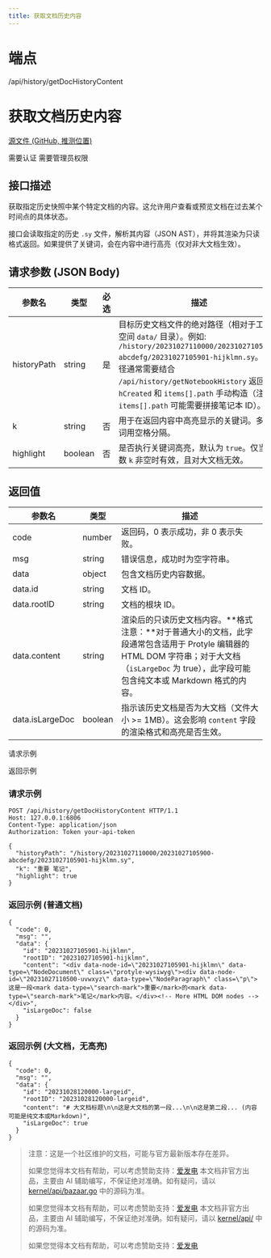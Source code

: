 ```yaml
---
title: 获取文档历史内容
---
```

# 端点

/api/history/getDocHistoryContent

# 获取文档历史内容

[源文件 (GitHub, 推测位置)](https://github.com/siyuan-note/siyuan/blob/master/kernel/model/history.go#L165 "查看源文件 (推测)")

需要认证 需要管理员权限

## 接口描述

获取指定历史快照中某个特定文档的内容。这允许用户查看或预览文档在过去某个时间点的具体状态。

接口会读取指定的历史 `.sy` 文件，解析其内容（JSON AST），并将其渲染为只读格式返回。如果提供了关键词，会在内容中进行高亮（仅对非大文档生效）。

## 请求参数 (JSON Body)

| 参数名 | 类型 | 必选 | 描述 |
| --- | --- | --- | --- |
| historyPath | string | 是 | 目标历史文档文件的绝对路径（相对于工作空间 `data/` 目录）。例如: `/history/20231027110000/20231027105900-abcdefg/20231027105901-hijklmn.sy`。此路径通常需要结合 `/api/history/getNotebookHistory` 返回的 `hCreated` 和 `items[].path` 手动构造（注意 `items[].path` 可能需要拼接笔记本 ID）。 |
| k | string | 否 | 用于在返回内容中高亮显示的关键词。多个词用空格分隔。 |
| highlight | boolean | 否 | 是否执行关键词高亮，默认为 `true`。仅当参数 `k` 非空时有效，且对大文档无效。 |

## 返回值

| 参数名 | 类型 | 描述 |
| --- | --- | --- |
| code | number | 返回码，0 表示成功，非 0 表示失败。 |
| msg | string | 错误信息，成功时为空字符串。 |
| data | object | 包含文档历史内容数据。 |
| data.id | string | 文档 ID。 |
| data.rootID | string | 文档的根块 ID。 |
| data.content | string | 渲染后的只读历史文档内容。**格式注意：**对于普通大小的文档，此字段通常包含适用于 Protyle 编辑器的 HTML DOM 字符串；对于大文档（`isLargeDoc` 为 true），此字段可能包含纯文本或 Markdown 格式的内容。 |
| data.isLargeDoc | boolean | 指示该历史文档是否为大文档（文件大小 >= 1MB）。这会影响 `content` 字段的渲染格式和高亮是否生效。 |

请求示例

返回示例

### 请求示例

```
POST /api/history/getDocHistoryContent HTTP/1.1
Host: 127.0.0.1:6806
Content-Type: application/json
Authorization: Token your-api-token

{
  "historyPath": "/history/20231027110000/20231027105900-abcdefg/20231027105901-hijklmn.sy",
  "k": "重要 笔记",
  "highlight": true
}
```

### 返回示例 (普通文档)

```
{
  "code": 0,
  "msg": "",
  "data": {
    "id": "20231027105901-hijklmn",
    "rootID": "20231027105901-hijklmn",
    "content": "<div data-node-id=\"20231027105901-hijklmn\" data-type=\"NodeDocument\" class=\"protyle-wysiwyg\"><div data-node-id=\"20231027110500-uvwxyz\" data-type=\"NodeParagraph\" class=\"p\">这是一段<mark data-type=\"search-mark">重要</mark>的<mark data-type=\"search-mark">笔记</mark>内容。</div><!-- More HTML DOM nodes --></div>",
    "isLargeDoc": false
  }
}
```

### 返回示例 (大文档，无高亮)

```
{
  "code": 0,
  "msg": "",
  "data": {
    "id": "20231028120000-largeid",
    "rootID": "20231028120000-largeid",
    "content": "# 大文档标题\n\n这是大文档的第一段...\n\n这是第二段... (内容可能是纯文本或Markdown)",
    "isLargeDoc": true
  }
}
```

> 注意：这是一个社区维护的文档，可能与官方最新版本存在差异。
> 
> 如果您觉得本文档有帮助，可以考虑赞助支持：[爱发电](https://afdian.com/a/leolee9086?tab=feed)
> 本文档非官方出品，主要由 AI 辅助编写，不保证绝对准确。如有疑问，请以 [kernel/api/bazaar.go](https://github.com/siyuan-note/siyuan/blob/master/kernel/api/bazaar.go) 中的源码为准。
> 
> 如果您觉得本文档有帮助，可以考虑赞助支持：[爱发电](https://afdian.com/a/leolee9086?tab=feed)
> 本文档非官方出品，主要由 AI 辅助编写，不保证绝对准确。如有疑问，请以 [kernel/api/](https://github.com/siyuan-note/siyuan/blob/master/kernel/api/) 中的源码为准。
> 
> 如果您觉得本文档有帮助，可以考虑赞助支持：[爱发电](https://afdian.com/a/leolee9086?tab=feed)
